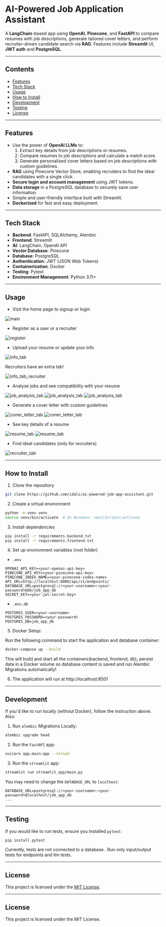 # AI-Powered Job Application Assistant

A **LangChain**-based app using **OpenAI**, **Pinecone**, and **FastAPI** to compare resumes with job descriptions, generate tailored cover letters, and perform recruiter-driven candidate search via **RAG**. Features include **Streamlit** UI, **JWT auth** and **PostgreSQL**.  

---

## Contents

- [Features](#features)
- [Tech Stack](#tech-stack)
- [Usage](#usage)
- [How to Install](#how-to-install)
- [Development](#development)
- [Testing](#testing)
- [License](#license)

---

## Features

- Use the power of **OpenAI LLMs** to:
    1. Extract key details from job descriptions or resumes.
    2. Compare resumes to job descriptions and calculate a match score.
    3. Generate personalized cover letters based on job descriptions with custom guidelines.
- **RAG** using Pinecone Vector Store, enabling recruiters to find the ideal candidates with a single click.
- **Secure login and account management** using JWT tokens.
- **Data storage** in a PostgreSQL database to securely save user information.
- Simple and user-friendly interface built with Streamlit.
- **Dockerized** for fast and easy deployment.
---

## Tech Stack

- **Backend**: FastAPI, SQLAlchemy, Alembic
- **Frontend**: Streamlit
- **AI**: LangChain, OpenAI API
- **Vector Database**: Pinecone
- **Database**: PostgreSQL
- **Authentication**: JWT (JSON Web Tokens)
- **Containerization**: Docker
- **Testing**: Pytest
- **Environment Management**: Python 3.11+

---

## Usage

- Visit the home page to signup or login

![main](app_screenshots/main.png)

- Register as a user or a recruiter

![register](app_screenshots/register.png)

- Upload your resume or update your info

![info_tab](app_screenshots/info.png)

Recruiters have an extra tab!

![info_tab_recruiter](app_screenshots/recruiters.png)

- Analyse jobs and see compatibility with your resume

![job_analysis_tab](app_screenshots/job-analysis.png)
![job_analysis_tab](app_screenshots/job-analysis-job.png)
![job_analysis_tab](app_screenshots/job-analysis-resume-match.png)

- Generate a cover letter with custom guidelines

![coner_letter_tab](app_screenshots/cover-letter.png)
![coner_letter_tab](app_screenshots/cover-letter-generate.png)

- See key details of a resume

![resume_tab](app_screenshots/resume.png)
![resume_tab](app_screenshots/resume-extract.png)

-  Find ideal candidates (only for recruiters)

![recruiter_tab](app_screenshots/find-candidates-match.png)

---

## How to Install

1. Clone the repository
```bash
git clone https://github.com/idalz/ai-powered-job-app-assistant.git
```
2. Create a virtual environment
```bash
python -m venv venv
source venv/bin/activate  # On Windows: venv\Scripts\activate
```

3. Install dependencies
```bash 
pip install -r requirements.backend.txt
pip install -r requirements.frontend.txt
```

4. Set up environment variables (root folder)
- `.env`
```
OPENAI_API_KEY=<your-openai-api-key>
PINECONE_API_KEY=<your-pinecone-api-key>
PINECONE_INDEX_NAME=<your-pinecone-index-name>
API_URL=http://localhost:8000/api/v1/endpoints/
DATABASE_URL=postgresql://<your-username>:<your-password>@db/job_app_db
SECRET_KEY=<your-jwt-secret-key>
```
- `.env.db`
```
POSTGRES_USER=<your-username>
POSTGRES_PASSWORD=<your-password>
POSTGRES_DB=job_app_db
``` 

5. Docker Setup:

Run the following command to start the application and database container:
```bash
docker-compose up --build
```
This  will  build and start all the containers(backend, frontend, db), persist data in a Docker volume so database content is saved and run Alembic Migrations automatically!

6. The application will run at http://localhost:8501

---
## Development

If you'd like to run locally (without Docker), follow the instruction above. Also:

1. Run `alembic` Migrations Locally:
```bash
alembic upgrade head
```

2. Run the `FastAPI` app:
```bash
uvicorn app.main:app --reload
```

3. Run the `streamlit` app:
```bash
streamlit run streamlit_app/main.py
```

You may need to change the `DATABASE_URL` to `localhost`:
```
DATABASE_URL=postgresql://<your-username>:<your-password>@localhost/job_app_db
...
```

---
## Testing 

If you would like to run tests, ensure you installed `pytest`:
```bash
pip install pytest
```

Currently, tests are not connected to a database.. Run only input/output tests for endpoints and llm tests.

---
## License
This project is licensed under the [MIT License](LICENSE).

---
## License

This project is licensed under the MIT License.
